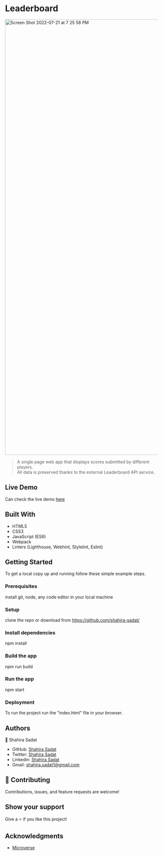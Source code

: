 # Leaderboard
<img width="1434" alt="Screen Shot 2022-07-21 at 7 25 58 PM" src="https://user-images.githubusercontent.com/53530780/180247072-67a671e3-efee-4955-bc91-3c0df32765e9.png">


> A single page web app that displays scores submitted by different players. <br>
All data is preserved thanks to the external Leaderboard API service.

## Live Demo

Can check the live demo [here](https://shahira-sadat.github.io/Leaderboard/dist/index.html)

## Built With
- HTML5
- CSS3
- JavaScript (ES6)
- Webpack
- Linters (Lighthouse, Webhint, Stylelint, Eslint)


## Getting Started

To get a local copy up and running follow these simple example steps.

### Prerequisites
install git, node, any code editor in your local machine

### Setup
clone the repo or download from https://github.com/shahira-sadat/

### Install dependencies

npm install


### Build the app

npm run build


### Run the app

npm start

### Deployment

To run the project run the "index.html" file in your browser.


## Authors
👤 Shahira Sadat

- GitHub: [Shahira Sadat](https://github.com/shahira-sadat)
- Twitter: [Shahira Sadat](https://twitter.com/SadatShahira)
- Linkedin: [Shahira Sadat](https://www.linkedin.com/in/shahira-sadat-49b402199)
- Gmail: shahira.sadat1@gmail.com

## 🤝 Contributing
Contributions, issues, and feature requests are welcome!

## Show your support

Give a ⭐️ if you like this project!

## Acknowledgments

- [Microverse](https://www.microverse.org/)
